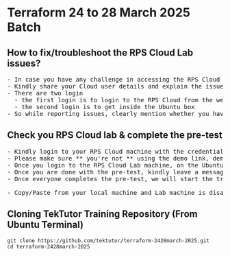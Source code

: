 # Terraform 24 to 28 March 2025 Batch

## How to fix/troubleshoot the RPS Cloud Lab issues?
<pre>
- In case you have any challenge in accessing the RPS Cloud lab, please leave a message to RPS Consulting PVT Ltd user from WebEx
- Kindly share your Cloud user details and explain the issue clearly for the RPS IT team to get it fixed quickly
- There are two login
  - the first login is to login to the RPS Cloud from the web browser
  - the second login is to get inside the Ubuntu box
- So while reporting issues, clearly mention whether you have problem login to Cloud or Ubuntu machine
</pre>  

## Check you RPS Cloud lab & complete the pre-test
<pre>
- Kindly login to your RPS Cloud machine with the credentials shared by your L&D focal point
- Please make sure ** you're not ** using the demo link, demo credentials
- Once you login to the RPS Cloud Lab machine, on the Ubuntu Desktop, you will find an excel sheet with the pre-test link and login credentials for each one of you, you have to login with the email mentioned in the excel sheet 
- Once you are done with the pre-test, kindly leave a message via WebEx
- Once everyone completes the pre-test, we will start the training

- Copy/Paste from your local machine and Lab machine is disabled as per your bank policy
</pre>

## Cloning TekTutor Training Repository (From Ubuntu Terminal)
```
git clone https://github.com/tektutor/terraform-2428march-2025.git
cd terraform-2428march-2025
```
